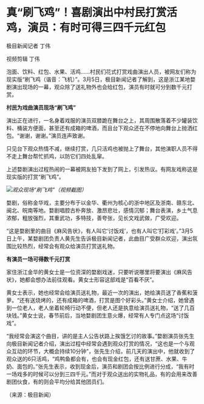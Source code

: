 # 真“刷飞鸡”！喜剧演出中村民打赏活鸡，演员：有时可得三四千元红包

极目新闻记者 丁伟

视频剪辑 丁伟

泡面、饮料、红包、水果、活鸡……村民们花式打赏戏曲演出人员，被网友们称为现实版“刷飞鸡（谐音：飞机）”。3月5日，极目新闻记者了解到，这是浙江某地婺剧演出现场的一幕，观众除了送礼物外也会给红包，演员有时就可分到数千元打赏。

**村民为戏曲演员现场“刷飞鸡”**

演出正在进行，一名身着戏服的演员双膝跪在舞台之上，其周围散落着不少罐装饮料、桶装方便面，甚至还有成箱的啤酒，而且台下观众还在不停地向舞台上抛洒红包。“谢谢，谢谢。”演员连声致谢。

只见台下观众热情不减，继续打赏，几只活鸡也被抛上了舞台，其他演职人员不得不走上舞台帮忙抓鸡，以防它们四处乱窜。

上述婺剧演出过程热闹的一幕被网友拍下发到了网上，引发热议。有网友戏称这是现实版的打赏“刷飞鸡”。

![](https://inews.gtimg.com/om_bt/OuDJ9UAc3wUwyK7FqQWDIcgKRgg_su4zfxxK-XubAvoqQAA/1000)_观众现场“刷飞鸡”（视频截图）_

婺剧，俗称金华戏，主要分布于以金华、衢州为核心的浙中地区及浙南、赣东北、闽北、皖南等地。婺剧唱腔古朴奔放、激昂悲壮，感情沉郁；舞台表演，乡土气息浓郁，粗放强烈，其重武功，多特技，善夸张，见长文戏武做，广受欢迎。

“这是婺剧里的曲目《麻风告状》，有人叫它‘讨饭戏’，也有人叫它‘打彩戏’。”3月5日上午，某婺剧团负责人黄先生告诉极目新闻记者，此曲目广受群众欢迎，演出氛围比较热烈，经常会有观众给演员打赏送礼物。

**有演员一场可得数千元打赏**

家住浙江金华的黄女士是一位资深的婺剧戏迷，只要听说哪里将要演出《麻风告状》，她都会想办法前往观看。黄女士形容这部戏是“百看不厌”。

黄女士表示，她也经常会给演员送礼物，最近一次的演出，她给演员送了香蕉和菠萝。“还有送烧烤的，还有成箱的啤酒，打赏是图个好彩头。”黄女士介绍，她曾遇到一位老人，老人坐着轮椅行动不便，但老人还是执意给演员送礼物，“送了几百块钱。”黄女士说，春节前后，当地婺剧团生意火爆，经常有人专门点这场“讨饭戏”。

“我经常会演这个曲目，讲的是主人公告状路上挨饿乞讨的故事。”婺剧演员张先生向极目新闻记者介绍，演出过程中经常会遇到观众打赏的情况，“这也是一个与观众互动的环节，大概会持续10分钟”，张先生介绍，前几天的演出中，他就收到了观众送的6只活鸡，“鸡鸭鱼都会有，也会有现金红包，还有送甘蔗、水果、牛奶、面包的。”张先生表示，收到现金后，演员和剧团会按比例进行分成，“我有时一场戏多的时候可以分到三四千元。”而对于观众送出的实物礼品，有的会用来改善剧团伙食，有的则会平均分给其他团员们。

（来源：极目新闻）

